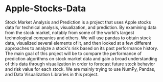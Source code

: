 # Apple-Stocks-Data
Stock Market Analysis and Prediction is a project that uses Apple stocks data for technical analysis, visualization, and prediction. By examining data from the stock market, notably from some of the world's largest technological companies and others. We will use pandas to obtain stock data, visualized several elements of it, and then looked at a few different approaches to analyze a stock's risk based on its past performance history. The main goal of this project will be to compare the performance of prediction algorithms on stock market data and gain a broad understanding of this data through visualization in order to forecast future stock behavior and risk value for each stock. We are mainly trying to use NumPy, Pandas, and Data Visualization Libraries in this project.
